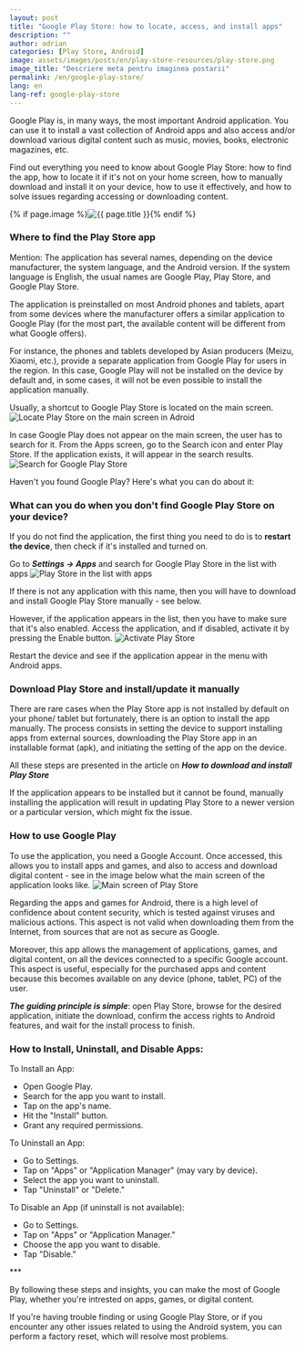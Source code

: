 ```yaml
---
layout: post
title: "Google Play Store: how to locate, access, and install apps"
description: ""
author: adrian
categories: [Play Store, Android]
image: assets/images/posts/en/play-store-resources/play-store.png
image_title: "Descriere meta pentru imaginea postarii"
permalink: /en/google-play-store/
lang: en
lang-ref: google-play-store
---
```


Google Play is, in many ways, the most important Android application. You can use it to install a vast collection of Android apps and also access and/or download various digital content such as music, movies, books, electronic magazines, etc.

Find out everything you need to know about Google Play Store: how to find the app, how to locate it if it's not on your home screen, how to manually download and install it on your device, how to use it effectively, and how to solve issues regarding accessing or downloading content.

<!-- Post Featured Image -->
{% if page.image %}<img class="featured-image img-fluid rounded" title="Google Play Store" src="{{site.baseurl}}/{{ page.image }}" alt="{{ page.title }}">{% endif %}
<!-- End Featured Image -->

<!--ADSPACE_ID:2x2-->

### Where to find the Play Store app

Mention: The application has several names, depending on the device manufacturer, the system language, and the Android version. If the system language is English, the usual names are Google Play, Play Store, and Google Play Store.

The application is preinstalled on most Android phones and tablets, apart from some devices where the manufacturer offers a similar application to Google Play (for the most part, the available content will be different from what Google offers).

For instance, the phones and tablets developed by Asian producers (Meizu, Xiaomi, etc.), provide a separate application from Google Play for users in the region. In this case, Google Play will not be installed on the device by default and, in some cases, it will not be even possible to install the application manually.

Usually, a shortcut to Google Play Store is located on the main screen.
<img alt="Locate Play Store on the main screen in Adroid" title="Locate Play Store on the main screen in Adroid" class="article-image" src="{{site.baseurl}}/assets/images/posts/{{page.lang}}/play-store-resources/play-store-app-location-in-Android.jpg">

In case Google Play does not appear on the main screen, the user has to search for it. From the Apps screen, go to the Search icon and enter Play Store. If the application exists, it will appear in the search results.
<img alt="Search for Google Play Store" title="Search for Google Play Store" class="article-image" src="{{site.baseurl}}/assets/images/posts/{{page.lang}}/play-store-resources/search-play-store.jpg">

Haven't you found Google Play? Here's what you can do about it:

### What can you do when you don't find Google Play Store on your device?

If you do not find the application, the first thing you need to do is to **restart the device**, then check if it's installed and turned on.

Go to ***Settings → Apps*** and search for Google Play Store in the list with apps
<img alt="Play Store in the list with apps" title="Play Store in the list with apps" class="article-image" src="{{site.baseurl}}/assets/images/posts/{{page.lang}}/play-store-resources/play-store-in-apps-list.jpg">

If there is not any application with this name, then you will have to download and install Google Play Store manually - see below.

However, if the application appears in the list, then you have to make sure that it's also enabled. Access the application, and if disabled, activate it by pressing the Enable button.
<img alt="Activate Play Store" title="Activate Play Store" class="article-image" src="{{site.baseurl}}/assets/images/posts/{{page.lang}}/play-store-resources/play-store-app-info.jpg">

Restart the device and see if the application appear in the menu with Android apps.

### Download Play Store and install/update it manually

There are rare cases when the Play Store app is not installed by default on your phone/ tablet but fortunately, there is an option to install the app manually. The process consists in setting the device to support installing apps from external sources, downloading the Play Store app in an installable format (apk), and initiating the setting of the app on the device.

All these steps are presented in the article on ***How to download and install Play Store***

If the application appears to be installed but it cannot be found, manually installing the application will result in updating Play Store to a newer version or a particular version, which might fix the issue.

### How to use Google Play

To use the application, you need a Google Account. Once accessed, this allows you to install apps and games, and also to access and download digital content - see in the image below what the main screen of the application looks like.
<img alt="Main screen of Play Store" title="Main screen of Play Store" class="article-image" src="{{site.baseurl}}/assets/images/posts/{{page.lang}}/play-store-resources/play-store-main-screen.jpg">

Regarding the apps and games for Android, there is a high level of confidence about content security, which is tested against viruses and malicious actions. This aspect is not valid when downloading them from the Internet, from sources that are not as secure as Google.

Moreover, this app allows the management of applications, games, and digital content, on all the devices connected to a specific Google account. This aspect is useful, especially for the purchased apps and content because this becomes available on any device (phone, tablet, PC) of the user.

***The guiding principle is simple***: open Play Store, browse for the desired application, initiate the download, confirm the access rights to Android features, and wait for the install process to finish.

### How to Install, Uninstall, and Disable Apps:

To Install an App:
- Open Google Play.
- Search for the app you want to install.
- Tap on the app's name.
- Hit the "Install" button.
- Grant any required permissions.

To Uninstall an App:
- Go to Settings.
- Tap on "Apps" or "Application Manager" (may vary by device).
- Select the app you want to uninstall.
- Tap "Uninstall" or "Delete."

To Disable an App (if uninstall is not available):
- Go to Settings.
- Tap on "Apps" or "Application Manager."
- Choose the app you want to disable.
- Tap "Disable."

<div class="post-bottom-stars">***</div>

By following these steps and insights, you can make the most of Google Play, whether you're intrested on apps, games, or digital content.

If you're having trouble finding or using Google Play Store, or if you encounter any other issues related to using the Android system, you can perform a factory reset, which will resolve most problems.
